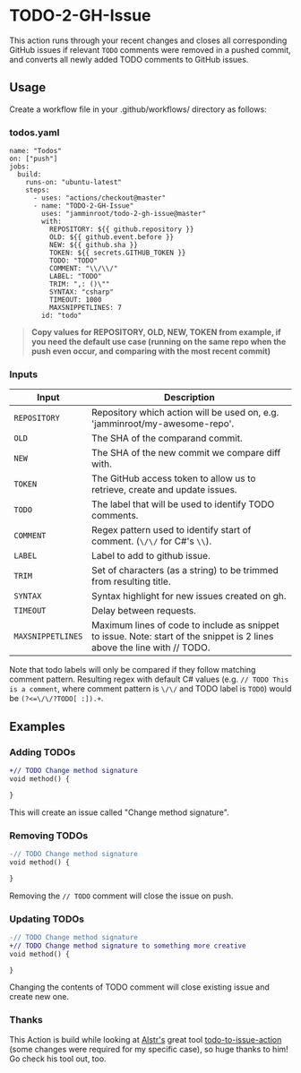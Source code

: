# TODO-2-GH-Issue

This action runs through your recent changes and closes all corresponding GitHub issues if relevant `TODO` comments were removed in a pushed commit, and converts all newly added TODO comments to GitHub issues.

## Usage

Create a workflow file in your .github/workflows/ directory as follows:
 
### todos.yaml

    name: "Todos"
    on: ["push"]
    jobs:
      build:
        runs-on: "ubuntu-latest"
        steps:
          - uses: "actions/checkout@master"
          - name: "TODO-2-GH-Issue"
            uses: "jamminroot/todo-2-gh-issue@master"
            with:
              REPOSITORY: ${{ github.repository }}
              OLD: ${{ github.event.before }}
              NEW: ${{ github.sha }}
              TOKEN: ${{ secrets.GITHUB_TOKEN }}
              TODO: "TODO"
              COMMENT: "\\/\\/"
              LABEL: "TODO"
              TRIM: ",: ()\""
              SYNTAX: "csharp"
              TIMEOUT: 1000
              MAXSNIPPETLINES: 7
            id: "todo"

> **Copy values for REPOSITORY, OLD, NEW, TOKEN from example, if you need the default use case (running on the same repo when the push even occur, and comparing with the most recent commit)**

### Inputs

| Input    | Description |
|----------|-------------|
| `REPOSITORY` | Repository which action will be used on, e.g. 'jamminroot/my-awesome-repo'. |
| `OLD` | The SHA of the comparand commit. |
| `NEW` | The SHA of the new commit we compare diff with. |
| `TOKEN` | The GitHub access token to allow us to retrieve, create and update issues. |
| `TODO` | The label that will be used to identify TODO comments.|
| `COMMENT` | Regex pattern used to identify start of comment. (`\/\/` for C#'s `\\`). |
| `LABEL` | Label to add to github issue. |
| `TRIM` | Set of characters (as a string) to be trimmed from resulting title. |
| `SYNTAX` | Syntax highlight for new issues created on gh. |
| `TIMEOUT` | Delay between requests. |
| `MAXSNIPPETLINES` | Maximum lines of code to include as snippet to issue. Note: start of the snippet is 2 lines above the line with // TODO. |

Note that todo labels will only be compared if they follow matching comment pattern. 
Resulting regex with default C# values (e.g. `// TODO This is a comment`, where comment pattern is `\/\/` and TODO label is `TODO`) would be `(?<=\/\/?TODO[ :]).+`.

## Examples

### Adding TODOs

```diff
+// TODO Change method signature
void method() {

}
```

This will create an issue called "Change method signature".

### Removing TODOs

```diff
-// TODO Change method signature
void method() {

}
```

Removing the `// TODO` comment will close the issue on push.

### Updating TODOs

```diff
-// TODO Change method signature
+// TODO Change method signature to something more creative
void method() {

}
```

Changing the contents of TODO comment will close existing issue and create new one.


### Thanks

This Action is build while looking at [Alstr's](https://github.com/alstr) great tool [todo-to-issue-action](https://github.com/alstr/todo-to-issue-action) (some changes were required for my specific case), so huge thanks to him!
Go check his tool out, too.
